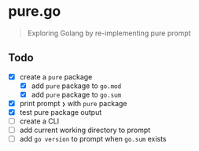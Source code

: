 # pure.go

> Exploring Golang by re-implementing pure prompt

## Todo

* [x] create a `pure` package
  * [x] add `pure` package to `go.mod`
  * [x] add `pure` package to `go.sum`
* [x] print prompt `❯` with `pure` package
* [x] test pure package output
* [ ] create a CLI
* [ ] add current working directory to prompt
* [ ] add `go version` to prompt when `go.sum` exists
